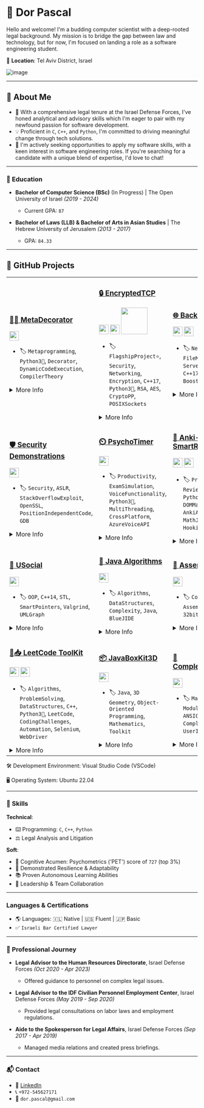 # 🚀 **Dor Pascal**

Hello and welcome! I'm a budding computer scientist with a deep-rooted legal background. My mission is to bridge the gap between law and technology, but for now, I'm focused on landing a role as a software engineering student.

📌 **Location**: Tel Aviv District, Israel

![image](https://github.com/Dor-sketch/Dor-sketch/assets/138825033/a31afabd-c5fa-4305-b1c8-701e635b1d81)

---

## 🌟 **About Me**
* 📘 With a comprehensive legal tenure at the Israel Defense Forces, I've honed analytical and advisory skills which I'm eager to pair with my newfound passion for software development.
* 💡 Proficient in `C`, `C++`, and `Python`, I'm committed to driving meaningful change through tech solutions.
* 🎯 I'm actively seeking opportunities to apply my software skills, with a keen interest in software engineering roles. If you're searching for a candidate with a unique blend of expertise, I'd love to chat!

---

### 📜 Education

- **Bachelor of Computer Science (BSc)** (In Progress) | The Open University of Israel _(2019 - 2024)_
  - Current GPA: `87`

- **Bachelor of Laws (LLB) & Bachelor of Arts in Asian Studies** | The Hebrew University of Jerusalem _(2013 - 2017)_
  - GPA: `84.33`

---

## 📂 GitHub Projects

<table class="projects-table">
  <tr class="flagship-row">
    <td>

### [🧙‍♂️ MetaDecorator](https://github.com/Dor-sketch/MetaDecorator)
[<img src="https://github.com/Dor-sketch/Dor-sketch/assets/138825033/6b5678ec-a104-4cf9-b0fa-dc37e34915a4" width="25">](https://www.python.org/)

- 🏷️ `Metaprogramming`, `Python3🐍`, `Decorator`, `DynamicCodeExecution`, `CompilerTheory`

<details>
<summary>More Info</summary>

- 🔍 A Python script for dynamically injecting decorators into class methods using a metaclass.
- 🎓 Originally started as a course project for _Defensive System-Programming (20937)_ at the Open University of Israel, earning a grade of `100`.
- 🔄 Since then, the code has been extensively modified and improved for greater flexibility and usability.
- 📝 The project demonstrates advanced Python features like metaprogramming and dynamic code execution, making it a unique addition to any software developer's toolkit.

</details>
    </td>
    <td>

### [🔒 EncryptedTCP](https://github.com/Dor-sketch/EncryptedTCP)
[<img src="https://github.com/Dor-sketch/Dor-sketch/assets/138825033/c80d14c7-d2f3-4442-a39e-655d7531b579" width="25">](https://isocpp.org/) 
[<img src="https://github.com/Dor-sketch/Dor-sketch/assets/138825033/6b5678ec-a104-4cf9-b0fa-dc37e34915a4" width="25">](https://www.python.org/)
[<img src="https://github.com/Dor-sketch/Dor-sketch/assets/138825033/1d649705-9bd2-448d-aa15-af0748c1723a" width="70">](https://www.sqlite.org/index.html)



- 🏷️ `FlagshipProject⭐`, `Security`, `Networking`, `Encryption`, `C++17`, `Python3🐍`, `RSA`, `AES`, `CryptoPP`, `POSIXSockets`

<details>
<summary>More Info</summary>

- 🔍 Developed a secure server-client framework for encrypted real-time communication.
- 🎓 Course: _Defensive System-Programming, The Open University of Israel._ (Under Review)
- 📝 This project represents my most significant technical challenge and achievement to date.
</details>
    </td>
    <td>

### [🌐 Backup Server](https://github.com/Dor-sketch/sec_mmn14)
[<img src="https://github.com/Dor-sketch/Dor-sketch/assets/138825033/c80d14c7-d2f3-4442-a39e-655d7531b579" width="25">](https://isocpp.org/) 
[<img src="https://github.com/Dor-sketch/Dor-sketch/assets/138825033/6b5678ec-a104-4cf9-b0fa-dc37e34915a4" width="25">](https://www.python.org/)

- 🏷️ `Networking`, `FileManagement`, `ServerClientDynamics`, `C++17`, `spdlog`, `BoostAsio`

<details>
<summary>More Info</summary>

- 🔍 Focused on server-client dynamics and efficient file parsing.
- 🎓 Course: _Defensive System-Programming, The Open University of Israel._ Grade: `100`.
</details>
    </td>
  </tr>

  <tr>
    <td>
      
### [🛡️ Security Demonstrations](https://github.com/Dor-sketch/ASLR-StackSecDemos)
[<img src="https://github.com/Dor-sketch/Dor-sketch/assets/138825033/c80d14c7-d2f3-4442-a39e-655d7531b579" width="25">](https://isocpp.org/) 
- 🏷️ `Security`, `ASLR`, `StackOverflowExploit`, `OpenSSL`, `PositionIndependentCode`, `GDB`

<details>
<summary>More Info</summary>

- 🔍 Detailed exploration of ASLR and stack overflow vulnerabilities.
</details>
    </td>
    <td>
  
### [⏲️ PsychoTimer](https://github.com/Dor-sketch/PsychoTimer) 
[<img src="https://github.com/Dor-sketch/Dor-sketch/assets/138825033/6b5678ec-a104-4cf9-b0fa-dc37e34915a4" width="25">](https://www.python.org/)

- 🏷️ `Productivity`, `ExamSimulation`, `VoiceFunctionality`, `Python3🐍`, `MultiThreading`, `CrossPlatform`, `AzureVoiceAPI`

<details>
<summary>More Info</summary>

- 🔍 Crafted a dynamic timer simulating real exam conditions, enhanced with voice functionalities.
- 🎓 A personal initiative aiming to recreate and enhance traditional exam environments.
</details>
    </td>
    <td>
      

### [📝 Anki-SmartReviewPad](https://github.com/Dor-sketch/Anki-SmartReviewPad)
[<img src="https://github.com/Dor-sketch/Dor-sketch/assets/138825033/6b5678ec-a104-4cf9-b0fa-dc37e34915a4" width="25">](https://www.python.org/)
[<img src="https://github.com/Dor-sketch/Dor-sketch/assets/138825033/848c2b45-ccee-419f-b44a-d8188d99b2e7" width="25">](https://www.javascript.com/)
- 🏷️ `Productivity`, `ReviewEnhancement`, `Python3🐍`, `DOMManipulation`, `AnkiAPI`, `JavaScript`, `MathJex`, `AppleScript`, `Hooking`, `Overriding`
<details>
<summary>More Info</summary>

- 🔍 A labor of love designed to customize Anki's review interface for a streamlined and enhanced user experience.
- 🎓 This self-driven project showcases a commitment to improving tools I use daily, demonstrating both my technical prowess and dedication to user-centric design.

</details>
    </td>
  </tr>

  <tr>
    <td>

### [👥 USocial](https://github.com/Dor-sketch/sec_mmn11)
[<img src="https://github.com/Dor-sketch/Dor-sketch/assets/138825033/c80d14c7-d2f3-4442-a39e-655d7531b579" width="25">](https://isocpp.org/) 

- 🏷️ `OOP`, `C++14`, `STL`, `SmartPointers`, `Valgrind`, `UMLGraph`

<details>
<summary>More Info</summary>

- 🔍 Emphasized on OOP, utilization of smart pointers, and STL containers.
- 🎓 Course: _Defensive System-Programming, The Open University of Israel._ Grade: `96`.
</details>
    </td>
    <td>

### [🧬 Java Algorithms](https://github.com/Dor-sketch/IntroToCS_mmn14)
[<img src="https://github.com/Dor-sketch/Dor-sketch/assets/138825033/81912d46-bce3-4b6b-9e76-83dc556c0f74" width="25">](https://www.java.com/en/)
- 🏷️ `Algorithms`, `DataStructures`, `Complexity`, `Java`, `BlueJIDE`

<details>
<summary>More Info</summary>

- 🔍 A deep exploration of algorithms and data structures, demonstrating Java's capabilities and fundamental OOP principles.
- 🎓 Undertaken during the _Introduction to Computer Science_ module at The Open University of Israel (2019b). Proudly secured a grade of `90`.

</details>
    </td>
    <td>
      
### [🔧 Assembler](https://github.com/Dor-sketch/openu_course20465_project)
[<img src="https://github.com/Dor-sketch/Dor-sketch/assets/138825033/82ad7fbb-2447-44b4-b4dd-6649883db628" width="25">](https://en.wikipedia.org/wiki/ANSI_C)
- 🏷️ `Compilers`, `AssemblyCode`, `ANSIC`, `32bit`, `Ubuntu1604`

<details>
<summary>More Info</summary>

- 🔍 Dive into the intricacies of compiler architectures and the art of translating assembly code with precision.
- 🎓 Pursued as part of the _System Programming Laboratory_ at The Open University of Israel (2022a). Achieved an impressive grade of `98`.

</details>
    </td>
  </tr>
  <tr>
  <td>

### [🚀📥 LeetCode ToolKit](https://github.com/Dor-sketch/LeetCode-Solutions)
[<img src="https://github.com/Dor-sketch/Dor-sketch/assets/138825033/c80d14c7-d2f3-4442-a39e-655d7531b579" width="25">](https://isocpp.org/) 
[<img src="https://github.com/Dor-sketch/Dor-sketch/assets/138825033/6b5678ec-a104-4cf9-b0fa-dc37e34915a4" width="25">](https://www.python.org/)

- 🏷️ `Algorithms`, `ProblemSolving`, `DataStructures`, `C++`, `Python3🐍`, `LeetCode`, `CodingChallenges`, `Automation`, `Selenium`, `WebDriver`

<details>
<summary>More Info</summary>

- 🔍 Solutions, Algorithms & Automated Downloader: A comprehensive toolkit featuring my solutions to LeetCode challenges, with a focus on algorithms and data structures.
- 🤖 Includes an innovative Python script with Selenium WebDriver, automating the download of accepted LeetCode solutions.
- 🎓 An ongoing project that serves as a testament to my problem-solving skills and software engineering acumen as a senior student.
- 📝 The toolkit is systematically organized by difficulty and includes detailed explanations of time and space complexities for each solution, along with a neat directory structure for downloaded solutions.

</details>
  </td>
  <td>
    
### [📦 JavaBoxKit3D](https://github.com/Dor-sketch/JavaBoxKit3D)
[<img src="https://github.com/Dor-sketch/Dor-sketch/assets/138825033/81912d46-bce3-4b6b-9e76-83dc556c0f74" width="25">](https://www.java.com/en/)
- 🏷️ `Java`, `3D Geometry`, `Object-Oriented Programming`, `Mathematics`, `Toolkit`

<details>
<summary>More Info</summary>

- 🔍 Your toolkit for 3D geometry in Java. Explore a collection of Java classes for 3D geometric calculations, including `Point3D`, `Box3D`, `Matrix`, and `Collection`. Demonstrates object-oriented programming and mathematical prowess in the realm of 3D geometry.
- 🎓 Undertaken during the _Introduction to Computer Science_ module at The Open University of Israel (2019b). Proudly secured a grade of `94`.
- 🌟 Features comprehensive use of Java's class and object management features, array manipulation, and methods for geometric calculations and transformations.
- 📝 Well-documented code using Javadoc comments.
- 🚀 Get started with this toolkit and elevate your 3D geometry projects in Java.

</details>
  </td>
  <td>

### [🔢 ComplexCalculatorC](https://github.com/Dor-sketch/ComplexCalculatorC)
[<img src="https://github.com/Dor-sketch/Dor-sketch/assets/138825033/82ad7fbb-2447-44b4-b4dd-6649883db628" width="25">](https://en.wikipedia.org/wiki/ANSI_C)
- 🏷️ `Math`, `ModularProgramming`, `ANSIC`, `Parsing`, `ComplexNumbers`, `UserInput`

<details>
<summary>More Info</summary>

- 🔍 A C program designed for complex number calculations, showcasing modular programming and efficient parsing techniques.
- 🌟 Features include operations like addition, subtraction, multiplication, and absolute value calculations on complex numbers.
- 🎓 Developed as a part of the _System Programming Laboratory_ course at The Open University of Israel, scoring a `98`.
- 💡 Emphasizes user-friendly interaction with a command-line interface for easy input and manipulation of complex numbers.
- 🛠️ The project demonstrates a deep understanding of complex mathematical concepts, implemented in ANSI C.

</details>
</td>
  </tr>
</table>


🛠 Development Environment: Visual Studio Code (VSCode)

🖥️ Operating System:        Ubuntu 22.04

---

### 🤸 Skills

**Technical**:
- :keyboard: Programming: `C`, `C++`, `Python`
- :balance_scale: Legal Analysis and Litigation

**Soft**:
- 🧠 Cognitive Acumen: Psychometrics ('PET') score of `727` (top 3%)
- 💪 Demonstrated Resilience & Adaptability
- :books: Proven Autonomous Learning Abilities
- :handshake: Leadership & Team Collaboration

---

### Languages & Certifications

- 🌎 Languages: 🇮🇱 Native | 🇺🇸 Fluent | 🇯🇵 Basic
- ✅ `Israeli Bar Certified Lawyer`

---

### 💼 Professional Journey

- **Legal Advisor to the Human Resources Directorate**, Israel Defense Forces _(Oct 2020 - Apr 2023)_
  - Offered guidance to personnel on complex legal issues.

- **Legal Advisor to the IDF Civilian Personnel Employment Center**, Israel Defense Forces _(May 2019 - Sep 2020)_
  - Provided legal consultations on labor laws and employment regulations.

- **Aide to the Spokesperson for Legal Affairs**, Israel Defense Forces _(Sep 2017 - Apr 2019)_
  - Managed media relations and created press briefings.

---

### 📬 Contact

- 🔗 [LinkedIn](https://www.linkedin.com/in/dor-pascal)
- 📞 `+972-545627171`
- 📧 `dor.pascal@gmail.com`
